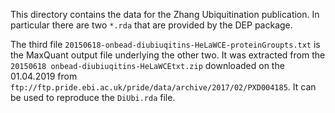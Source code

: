 This directory contains the data for the Zhang Ubiquitination publication. In particular there are two `*.rda` that are provided by the DEP package. 

The third file `20150618-onbead-diubiuqitins-HeLaWCE-proteinGroupts.txt` is the MaxQuant output file underlying the other two. It was extracted from the `20150618 onbead-diubiuqitins-HeLaWCEtxt.zip` downloaded on the 01.04.2019 from `ftp://ftp.pride.ebi.ac.uk/pride/data/archive/2017/02/PXD004185`. It can be used to reproduce the `DiUbi.rda` file.
